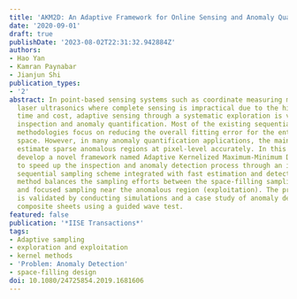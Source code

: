 ```yaml
---
title: 'AKM2D: An Adaptive Framework for Online Sensing and Anomaly Quantification'
date: '2020-09-01'
draft: true
publishDate: '2023-08-02T22:31:32.942884Z'
authors:
- Hao Yan
- Kamran Paynabar
- Jianjun Shi
publication_types:
- '2'
abstract: In point-based sensing systems such as coordinate measuring machines and
  laser ultrasonics where complete sensing is impractical due to the high sensing
  time and cost, adaptive sensing through a systematic exploration is vital for online
  inspection and anomaly quantification. Most of the existing sequential sampling
  methodologies focus on reducing the overall fitting error for the entire sampling
  space. However, in many anomaly quantification applications, the main goal is to
  estimate sparse anomalous regions at pixel-level accurately. In this article, we
  develop a novel framework named Adaptive Kernelized Maximum-Minimum Distance (AKM2D)
  to speed up the inspection and anomaly detection process through an intelligent
  sequential sampling scheme integrated with fast estimation and detection. The proposed
  method balances the sampling efforts between the space-filling sampling (exploration)
  and focused sampling near the anomalous region (exploitation). The proposed methodology
  is validated by conducting simulations and a case study of anomaly detection in
  composite sheets using a guided wave test.
featured: false
publication: '*IISE Transactions*'
tags:
- Adaptive sampling
- exploration and exploitation
- kernel methods
- 'Problem: Anomaly Detection'
- space-filling design
doi: 10.1080/24725854.2019.1681606
---
```


